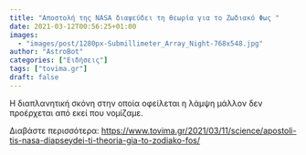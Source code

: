 ```yaml
---
title: "Αποστολή της NASA διαψεύδει τη θεωρία για το Ζωδιακό Φως "
date: 2021-03-12T00:56:25+01:00
images:
  - "images/post/1280px-Submillimeter_Array_Night-768x548.jpg"
author: "AstroBot"
categories: ["Ειδήσεις"]
tags: ["tovima.gr"]
draft: false
---
```


H διαπλανητική σκόνη στην οποία οφείλεται η λάμψη μάλλον δεν προέρχεται από εκεί που νομίζαμε.

Διαβάστε περισσότερα: https://www.tovima.gr/2021/03/11/science/apostoli-tis-nasa-diapseydei-ti-theoria-gia-to-zodiako-fos/
